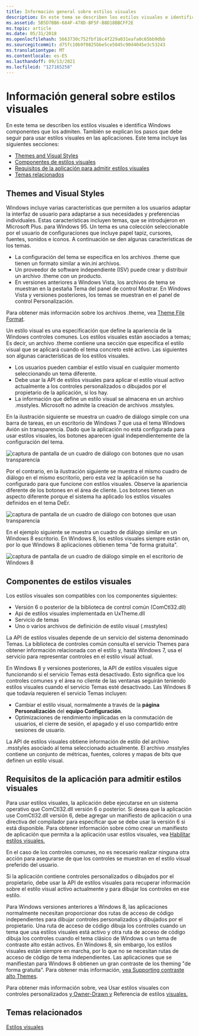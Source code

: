 ```yaml
---
title: Información general sobre estilos visuales
description: En este tema se describen los estilos visuales e identifica Windows componentes que los admiten. También se explican los pasos que debe seguir para usar estilos visuales en las aplicaciones.
ms.assetid: 5B5D7BB6-684F-478D-BF5F-B8D18BBCFF2E
ms.topic: article
ms.date: 05/31/2018
ms.openlocfilehash: 5663730c752fbf16c4f229a031eafa0c65bb9dbb
ms.sourcegitcommit: d75fc10b9f0825bbe5ce5045c90d4045e3c53243
ms.translationtype: MT
ms.contentlocale: es-ES
ms.lasthandoff: 09/13/2021
ms.locfileid: "127165258"
---
```

# <a name="visual-styles-overview"></a>Información general sobre estilos visuales

En este tema se describen los estilos visuales e identifica Windows componentes que los admiten. También se explican los pasos que debe seguir para usar estilos visuales en las aplicaciones. Este tema incluye las siguientes secciones:

-   [Themes and Visual Styles](#themes-and-visual-styles)
-   [Componentes de estilos visuales](#visual-styles-components)
-   [Requisitos de la aplicación para admitir estilos visuales](#application-requirements-for-supporting-visual-styles)
-   [Temas relacionados](#related-topics)

## <a name="themes-and-visual-styles"></a>Themes and Visual Styles

Windows incluye varias características que permiten a los usuarios adaptar la interfaz de usuario para adaptarse a sus necesidades y preferencias individuales. Estas características incluyen temas, que se introdujeron en Microsoft Plus. para Windows 95. Un tema es una colección seleccionable por el usuario de configuraciones que incluye papel tapiz, cursores, fuentes, sonidos e iconos. A continuación se den algunas características de los temas.

-   La configuración del tema se especifica en los archivos .theme que tienen un formato similar a win.ini archivos.
-   Un proveedor de software independiente (ISV) puede crear y distribuir un archivo .theme con un producto.
-   En versiones anteriores a Windows Vista, los archivos de tema se muestran en la pestaña Tema del panel de control Mostrar. En Windows Vista y versiones posteriores, los temas se muestran en el panel de control Personalización.

Para obtener más información sobre los archivos .theme, vea [Theme File Format](themesfileformat-overview.md).

Un estilo visual es una especificación que define la apariencia de la Windows controles comunes. Los estilos visuales están asociados a temas; Es decir, un archivo .theme contiene una sección que especifica el estilo visual que se aplicará cuando el tema concreto esté activo. Las siguientes son algunas características de los estilos visuales.

-   Los usuarios pueden cambiar el estilo visual en cualquier momento seleccionando un tema diferente.
-   Debe usar la API de estilos visuales para aplicar el estilo visual activo actualmente a los controles personalizados o dibujados por el propietario de la aplicación, si los hay.
-   La información que define un estilo visual se almacena en un archivo .msstyles. Microsoft no admite la creación de archivos .msstyles.


En la ilustración siguiente se muestra un cuadro de diálogo simple con una barra de tareas, en un escritorio de Windows 7 que usa el tema Windows Avión sin transparencia. Dado que la aplicación no está configurada para usar estilos visuales, los botones aparecen igual independientemente de la configuración del tema.

![captura de pantalla de un cuadro de diálogo con botones que no usan transparencia](images/tb-wostyles.png)

Por el contrario, en la ilustración siguiente se muestra el mismo cuadro de diálogo en el mismo escritorio, pero esta vez la aplicación se ha configurado para que funcione con estilos visuales. Observe la apariencia diferente de los botones en el área de cliente. Los botones tienen un aspecto diferente porque el sistema ha aplicado los estilos visuales definidos en el tema DeEr.

![captura de pantalla de un cuadro de diálogo con botones que usan transparencia](images/tb-withstyles.png)

En el ejemplo siguiente se muestra un cuadro de diálogo similar en un Windows 8 escritorio. En Windows 8, los estilos visuales siempre están on, por lo que Windows 8 aplicaciones obtienen tema "de forma gratuita".

![captura de pantalla de un cuadro de diálogo simple en el escritorio de Windows 8](images/tb-win8.png)

## <a name="visual-styles-components"></a>Componentes de estilos visuales

Los estilos visuales son compatibles con los componentes siguientes:

-   Versión 6 o posterior de la biblioteca de control común (ComCtl32.dll)
-   Api de estilos visuales implementada en UxTheme.dll
-   Servicio de temas
-   Uno o varios archivos de definición de estilo visual (.msstyles)

La API de estilos visuales depende de un servicio del sistema denominado Temas. La biblioteca de controles común consulta el servicio Themes para obtener información relacionada con el estilo y, hasta Windows 7, usa el servicio para representar controles en el estilo visual actual.

En Windows 8 y versiones posteriores, la API de estilos visuales sigue funcionando si el servicio Temas está desactivado. Esto significa que los controles comunes y el área no cliente de las ventanas seguirán teniendo estilos visuales cuando el servicio Temas esté desactivado. Las Windows 8 que todavía requieren el servicio Temas incluyen:

-   Cambiar el estilo visual, normalmente a través de la **página Personalización** del **equipo Configuración**.
-   Optimizaciones de rendimiento implicadas en la conmutación de usuarios, el cierre de sesión, el apagado y el uso compartido entre sesiones de usuario.

La API de estilos visuales obtiene información de estilo del archivo .msstyles asociado al tema seleccionado actualmente. El archivo .msstyles contiene un conjunto de métricas, fuentes, colores y mapas de bits que definen un estilo visual.

## <a name="application-requirements-for-supporting-visual-styles"></a>Requisitos de la aplicación para admitir estilos visuales

Para usar estilos visuales, la aplicación debe ejecutarse en un sistema operativo que ComCtl32.dll versión 6 o posterior. Si desea que la aplicación use ComCtl32.dll versión 6, debe agregar un manifiesto de aplicación o una directiva del compilador para especificar que se debe usar la versión 6 si está disponible. Para obtener información sobre cómo crear un manifiesto de aplicación que permita a la aplicación usar estilos visuales, vea [Habilitar estilos visuales.](cookbook-overview.md)

En el caso de los controles comunes, no es necesario realizar ninguna otra acción para asegurarse de que los controles se muestran en el estilo visual preferido del usuario.

Si la aplicación contiene controles personalizados o dibujados por el propietario, debe usar la API de estilos visuales para recuperar información sobre el estilo visual activo actualmente y para dibujar los controles en ese estilo.

Para Windows versiones anteriores a Windows 8, las aplicaciones normalmente necesitan proporcionar dos rutas de acceso de código independientes para dibujar controles personalizados y dibujados por el propietario. Una ruta de acceso de código dibuja los controles cuando un tema que usa estilos visuales está activo y otra ruta de acceso de código dibuja los controles cuando el tema clásico de Windows o un tema de contraste alto están activos. En Windows 8, sin embargo, los estilos visuales están siempre en marcha, por lo que no se necesitan rutas de acceso de código de tema independientes. Las aplicaciones que se manifiestan para Windows 8 obtienen un gran contraste de los theming "de forma gratuita". Para obtener más información, [vea Supporting contraste alto Themes](supporting-high-contrast-themes.md).

Para obtener más información sobre, vea Usar estilos visuales con controles personalizados [y Owner-Drawn y](using-visual-styles.md) Referencia de estilos [visuales.](uxctl-ref.md)

## <a name="related-topics"></a>Temas relacionados

<dl> <dt>

[Estilos visuales](themes-overview.md)
</dt> </dl>

 

 




